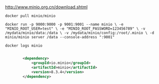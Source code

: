 http://www.minio.org.cn/download.shtml


`docker pull minio/minio`


`
docker run -p 9000:9000 -p 9001:9001 --name minio \
-e "MINIO_ROOT_USER=test" \
-e "MINIO_ROOT_PASSWORD=123456789" \
-v /mydata/minio/data:/data \
-v /mydata/minio/config:/root/.minio \
-d minio/minio server /data --console-address ":9001"
`

`
docker logs minio
`


```xml

        <dependency>
            <groupId>io.minio</groupId>
            <artifactId>minio</artifactId>
            <version>8.3.4</version>
        </dependency>
```


